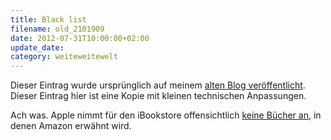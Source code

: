 ```yaml
---
title: Black list
filename: old_2101909
date: 2012-07-31T10:00:00+02:00
update_date:
category: weiteweitewelt
---
```

Dieser Eintrag wurde ursprünglich auf meinem [alten Blog veröffentlicht](https://stu.blogger.de/stories/2101909/). Dieser Eintrag hier ist eine Kopie mit kleinen technischen Anpassungen.

Ach was. Apple nimmt für den iBookstore offensichtlich [keine Bücher an](http://hollylisle.com/apple-made-its-decision-my-turn/?awt_l=FeLuI&awt_m=JkKEsJQqZE_XgP), in denen Amazon erwähnt wird.
